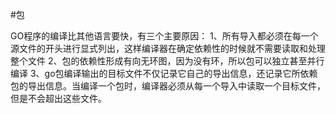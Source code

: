 #包 


GO程序的编译比其他语言要快，有三个主要原因：
1、所有导入都必须在每一个源文件的开头进行显式列出，这样编译器在确定依赖性的时候就不需要读取和处理整个文件
2、包的依赖性形成有向无环图，因为没有环，所以包可以独立甚至并行编译
3、go包编译输出的目标文件不仅记录它自己的导出信息，还记录它所依赖包的导出信息。当编译一个包时，编译器必须从每一个导入中读取一个目标文件，但是不会超出这些文件。